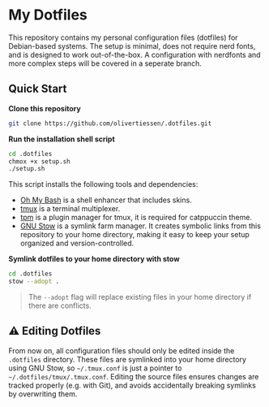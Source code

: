# My Dotfiles

This repository contains my personal configuration files (dotfiles) for Debian-based systems. The setup is minimal, does not require nerd fonts, and is designed to work out-of-the-box. A configuration with nerdfonts and more complex steps will be covered in a seperate branch.

## Quick Start

**Clone this repository**

```bash
git clone https://github.com/olivertiessen/.dotfiles.git
```

**Run the installation shell script**

```bash
cd .dotfiles
chmox +x setup.sh
./setup.sh
```

This script installs the following tools and dependencies:

- [Oh My Bash](https://github.com/ohmybash/oh-my-bash) is a shell enhancer that includes skins.
- [tmux](https://github.com/tmux/tmux) is a terminal multiplexer.
- [tpm](https://github.com/tmux-plugins/tpm) is a plugin manager for tmux, it is required for catppuccin theme.
- [GNU Stow](https://www.gnu.org/software/stow/) is a symlink farm manager. It creates symbolic links from this repository to your home directory, making it easy to keep your setup organized and version-controlled.

**Symlink dotfiles to your home directory with stow**

```bash
cd .dotfiles
stow --adopt .
```
> The `--adopt` flag will replace existing files in your home directory if there are conflicts.

## ⚠️ Editing Dotfiles

From now on, all configuration files should only be edited inside the `.dotfiles` directory. These files are symlinked into your home directory using GNU Stow, so `~/.tmux.conf` is just a pointer to `~/.dotfiles/tmux/.tmux.conf`. Editing the source files ensures changes are tracked properly (e.g. with Git), and avoids accidentally breaking symlinks by overwriting them.

